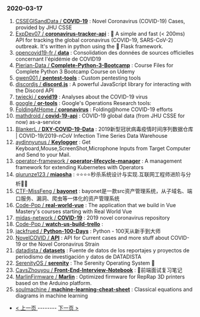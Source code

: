 ### 2020-03-17 
1. [
        CSSEGISandData /
**COVID-19**](https://github.com/CSSEGISandData/COVID-19) : Novel Coronavirus (COVID-19) Cases, provided by JHU CSSE
1. [
        ExpDev07 /
**coronavirus-tracker-api**](https://github.com/ExpDev07/coronavirus-tracker-api) : 🦠 A simple and fast (< 200ms) API for tracking the global coronavirus (COVID-19, SARS-CoV-2) outbreak. It's written in python using the 🍼 Flask framework.
1. [
        opencovid19-fr /
**data**](https://github.com/opencovid19-fr/data) : Consolidation des données de sources officielles concernant l'épidémie de COVID19
1. [
        Pierian-Data /
**Complete-Python-3-Bootcamp**](https://github.com/Pierian-Data/Complete-Python-3-Bootcamp) : Course Files for Complete Python 3 Bootcamp Course on Udemy
1. [
        gwen001 /
**pentest-tools**](https://github.com/gwen001/pentest-tools) : Custom pentesting tools
1. [
        discordjs /
**discord.js**](https://github.com/discordjs/discord.js) : A powerful JavaScript library for interacting with the Discord API
1. [
        twiecki /
**covid19**](https://github.com/twiecki/covid19) : Analyses about the COVID-19 virus
1. [
        google /
**or-tools**](https://github.com/google/or-tools) : Google's Operations Research tools:
1. [
        FoldingAtHome /
**coronavirus**](https://github.com/FoldingAtHome/coronavirus) : Folding@home COVID-19 efforts
1. [
        mathdroid /
**covid-19-api**](https://github.com/mathdroid/covid-19-api) : COVID-19 global data (from JHU CSSE for now) as-a-service
1. [
        BlankerL /
**DXY-COVID-19-Data**](https://github.com/BlankerL/DXY-COVID-19-Data) : 2019新型冠状病毒疫情时间序列数据仓库 | COVID-19/2019-nCoV Infection Time Series Data Warehouse
1. [
        aydinnyunus /
**Keylogger**](https://github.com/aydinnyunus/Keylogger) : Get Keyboard,Mouse,ScreenShot,Microphone Inputs from Target Computer and Send to your Mail.
1. [
        operator-framework /
**operator-lifecycle-manager**](https://github.com/operator-framework/operator-lifecycle-manager) : A management framework for extending Kubernetes with Operators
1. [
        qiurunze123 /
**miaosha**](https://github.com/qiurunze123/miaosha) : ⭐⭐⭐⭐秒杀系统设计与实现.互联网工程师进阶与分析🙋🐓
1. [
        CTF-MissFeng /
**bayonet**](https://github.com/CTF-MissFeng/bayonet) : bayonet是一款src资产管理系统，从子域名、端口服务、漏洞、爬虫等一体化的资产管理系统
1. [
        Code-Pop /
**real-world-vue**](https://github.com/Code-Pop/real-world-vue) : The application that we build in Vue Mastery's courses starting with Real World Vue
1. [
        midas-network /
**COVID-19**](https://github.com/midas-network/COVID-19) : 2019 novel coronavirus repository
1. [
        Code-Pop /
**watch-us-build-trello**](https://github.com/Code-Pop/watch-us-build-trello) : 
1. [
        jackfrued /
**Python-100-Days**](https://github.com/jackfrued/Python-100-Days) : Python - 100天从新手到大师
1. [
        NovelCOVID /
**API**](https://github.com/NovelCOVID/API) : API for Current cases and more stuff about COVID-19 or the Novel Coronavirus Strain
1. [
        datadista /
**datasets**](https://github.com/datadista/datasets) : Fuente de datos de los reportajes y proyectos de periodismo de investigación y datos de DATADISTA
1. [
        SerenityOS /
**serenity**](https://github.com/SerenityOS/serenity) : The Serenity Operating System 🐞
1. [
        CavsZhouyou /
**Front-End-Interview-Notebook**](https://github.com/CavsZhouyou/Front-End-Interview-Notebook) : 🐜前端面试复习笔记
1. [
        MarlinFirmware /
**Marlin**](https://github.com/MarlinFirmware/Marlin) : Optimized firmware for RepRap 3D printers based on the Arduino platform.
1. [
        soulmachine /
**machine-learning-cheat-sheet**](https://github.com/soulmachine/machine-learning-cheat-sheet) : Classical equations and diagrams in machine learning 

- [ < 上一页 ](https://github.com/able8/github-trending-daily-record/blob/master/2020-03-16.md) -------- [ 下一页 > ](https://github.com/able8/github-trending-daily-record/blob/master/2020-03-18.md)